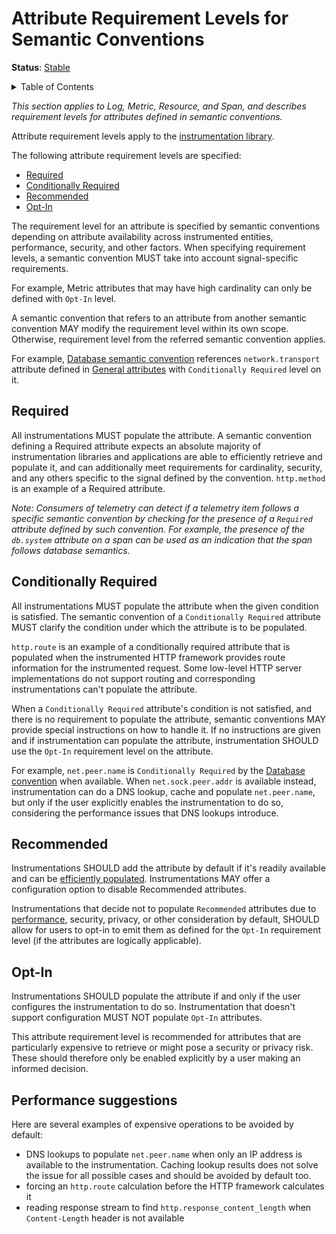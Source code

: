 # Attribute Requirement Levels for Semantic Conventions

**Status**: [Stable](../document-status.md)

<details>
<summary>Table of Contents</summary>

<!-- toc -->

- [Required](#required)
- [Conditionally Required](#conditionally-required)
- [Recommended](#recommended)
- [Opt-In](#opt-in)
- [Performance suggestions](#performance-suggestions)

<!-- tocstop -->

</details>

_This section applies to Log, Metric, Resource, and Span, and describes requirement levels for attributes defined in semantic conventions._

Attribute requirement levels apply to the [instrumentation library](../glossary.md#instrumentation-library).

The following attribute requirement levels are specified:

- [Required](#required)
- [Conditionally Required](#conditionally-required)
- [Recommended](#recommended)
- [Opt-In](#opt-in)

The requirement level for an attribute is specified by semantic conventions depending on attribute availability across instrumented entities, performance, security, and other factors. When specifying requirement levels, a semantic convention MUST take into account signal-specific requirements.

For example, Metric attributes that may have high cardinality can only be defined with `Opt-In` level.

A semantic convention that refers to an attribute from another semantic convention MAY modify the requirement level within its own scope. Otherwise, requirement level from the referred semantic convention applies.

For example, [Database semantic convention](../trace/semantic_conventions/database.md) references `network.transport` attribute defined in [General attributes](../trace/semantic_conventions/span-general.md) with `Conditionally Required` level on it.

## Required

All instrumentations MUST populate the attribute. A semantic convention defining a Required attribute expects an absolute majority of instrumentation libraries and applications are able to efficiently retrieve and populate it, and can additionally meet requirements for cardinality, security, and any others specific to the signal defined by the convention. `http.method` is an example of a Required attribute.

_Note: Consumers of telemetry can detect if a telemetry item follows a specific semantic convention by checking for the presence of a `Required` attribute defined by such convention. For example, the presence of the `db.system` attribute on a span can be used as an indication that the span follows database semantics._

## Conditionally Required

All instrumentations MUST populate the attribute when the given condition is satisfied. The semantic convention of a `Conditionally Required` attribute MUST clarify the condition under which the attribute is to be populated.

`http.route` is an example of a conditionally required attribute that is populated when the instrumented HTTP framework provides route information for the instrumented request. Some low-level HTTP server implementations do not support routing and corresponding instrumentations can't populate the attribute.

When a `Conditionally Required` attribute's condition is not satisfied, and there is no requirement to populate the attribute, semantic conventions MAY provide special instructions on how to handle it. If no instructions are given and if instrumentation can populate the attribute, instrumentation SHOULD use the `Opt-In` requirement level on the attribute.

For example, `net.peer.name` is `Conditionally Required` by the [Database convention](../trace/semantic_conventions/database.md) when available. When `net.sock.peer.addr` is available instead, instrumentation can do a DNS lookup, cache and populate `net.peer.name`, but only if the user explicitly enables the instrumentation to do so, considering the performance issues that DNS lookups introduce.

## Recommended

Instrumentations SHOULD add the attribute by default if it's readily available and can be [efficiently populated](#performance-suggestions). Instrumentations MAY offer a configuration option to disable Recommended attributes.

Instrumentations that decide not to populate `Recommended` attributes due to [performance](#performance-suggestions), security, privacy, or other consideration by default, SHOULD allow for users to
opt-in to emit them as defined for the `Opt-In` requirement level (if the attributes are logically applicable).

## Opt-In

Instrumentations SHOULD populate the attribute if and only if the user configures the instrumentation to do so. Instrumentation that doesn't support configuration MUST NOT populate `Opt-In` attributes.

This attribute requirement level is recommended for attributes that are particularly expensive to retrieve or might pose a security or privacy risk. These should therefore only be enabled explicitly by a user making an informed decision.

## Performance suggestions

Here are several examples of expensive operations to be avoided by default:

- DNS lookups to populate `net.peer.name` when only an IP address is available to the instrumentation. Caching lookup results does not solve the issue for all possible cases and should be avoided by default too.
- forcing an `http.route` calculation before the HTTP framework calculates it
- reading response stream to find `http.response_content_length` when `Content-Length` header is not available
